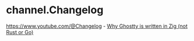 # channel.Changelog
https://www.youtube.com/@Changelog - [Why Ghostty is written in Zig (not Rust or Go)](https://youtu.be/dJ5-41u-e7k)
